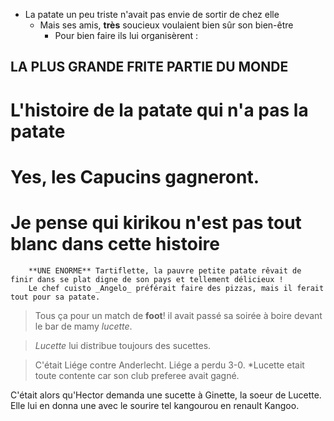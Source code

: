 
* La patate un peu triste n'avait pas envie de sortir de chez elle
    * Mais ses amis, **très** soucieux voulaient bien sûr son bien-être
        * Pour bien faire ils lui organisèrent :
## LA PLUS GRANDE FRITE PARTIE DU MONDE   

# L'histoire de la patate qui n'a pas la patate

# Yes, les Capucins gagneront.

# Je pense qui kirikou n'est pas tout blanc dans cette histoire
       	**UNE ENORME** Tartiflette, la pauvre petite patate rêvait de finir dans se plat digne de son pays et tellement délicieux ! 
       	Le chef cuisto _Angelo_ préférait faire des pizzas, mais il ferait tout pour sa patate.


>Tous ça pour un match de **foot**! il avait passé sa soirée à boire devant le bar de mamy *lucette*. 

>*Lucette* lui distribue toujours des sucettes.

>C'était Liége contre Anderlecht. Liége a perdu 3-0. *Lucette etait toute contente car son club preferee avait gagné.

C'était alors qu'Hector demanda une sucette à Ginette, la soeur de Lucette. Elle lui en donna une avec le sourire tel kangourou en renault Kangoo.